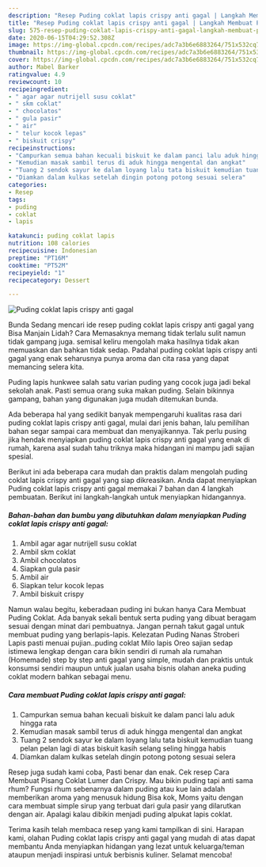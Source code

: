 ```yaml
---
description: "Resep Puding coklat lapis crispy anti gagal | Langkah Membuat Puding coklat lapis crispy anti gagal Yang Menggugah Selera"
title: "Resep Puding coklat lapis crispy anti gagal | Langkah Membuat Puding coklat lapis crispy anti gagal Yang Menggugah Selera"
slug: 575-resep-puding-coklat-lapis-crispy-anti-gagal-langkah-membuat-puding-coklat-lapis-crispy-anti-gagal-yang-menggugah-selera
date: 2020-06-15T04:29:52.308Z
image: https://img-global.cpcdn.com/recipes/adc7a3b6e6883264/751x532cq70/puding-coklat-lapis-crispy-anti-gagal-foto-resep-utama.jpg
thumbnail: https://img-global.cpcdn.com/recipes/adc7a3b6e6883264/751x532cq70/puding-coklat-lapis-crispy-anti-gagal-foto-resep-utama.jpg
cover: https://img-global.cpcdn.com/recipes/adc7a3b6e6883264/751x532cq70/puding-coklat-lapis-crispy-anti-gagal-foto-resep-utama.jpg
author: Mabel Barker
ratingvalue: 4.9
reviewcount: 10
recipeingredient:
- " agar agar nutrijell susu coklat"
- " skm coklat"
- " chocolatos"
- " gula pasir"
- " air"
- " telur kocok lepas"
- " biskuit crispy"
recipeinstructions:
- "Campurkan semua bahan kecuali biskuit ke dalam panci lalu aduk hingga rata"
- "Kemudian masak sambil terus di aduk hingga mengental dan angkat"
- "Tuang 2 sendok sayur ke dalam loyang lalu tata biskuit kemudian tuang pelan pelan lagi di atas biskuit kasih selang seling hingga habis"
- "Diamkan dalam kulkas setelah dingin potong potong sesuai selera"
categories:
- Resep
tags:
- puding
- coklat
- lapis

katakunci: puding coklat lapis 
nutrition: 108 calories
recipecuisine: Indonesian
preptime: "PT16M"
cooktime: "PT52M"
recipeyield: "1"
recipecategory: Dessert

---
```



![Puding coklat lapis crispy anti gagal](https://img-global.cpcdn.com/recipes/adc7a3b6e6883264/751x532cq70/puding-coklat-lapis-crispy-anti-gagal-foto-resep-utama.jpg)

Bunda Sedang mencari ide resep puding coklat lapis crispy anti gagal yang Bisa Manjain Lidah? Cara Memasaknya memang tidak terlalu sulit namun tidak gampang juga. semisal keliru mengolah maka hasilnya tidak akan memuaskan dan bahkan tidak sedap. Padahal puding coklat lapis crispy anti gagal yang enak seharusnya punya aroma dan cita rasa yang dapat memancing selera kita.

Puding lapis hunkwee salah satu varian puding yang cocok juga jadi bekal sekolah anak. Pasti semua orang suka makan puding. Selain bikinnya gampang, bahan yang digunakan juga mudah ditemukan bunda.

Ada beberapa hal yang sedikit banyak mempengaruhi kualitas rasa dari puding coklat lapis crispy anti gagal, mulai dari jenis bahan, lalu pemilihan bahan segar sampai cara membuat dan menyajikannya. Tak perlu pusing jika hendak menyiapkan puding coklat lapis crispy anti gagal yang enak di rumah, karena asal sudah tahu triknya maka hidangan ini mampu jadi sajian spesial.


Berikut ini ada beberapa cara mudah dan praktis dalam mengolah puding coklat lapis crispy anti gagal yang siap dikreasikan. Anda dapat menyiapkan Puding coklat lapis crispy anti gagal memakai 7 bahan dan 4 langkah pembuatan. Berikut ini langkah-langkah untuk menyiapkan hidangannya.

<!--inarticleads1-->

##### Bahan-bahan dan bumbu yang dibutuhkan dalam menyiapkan Puding coklat lapis crispy anti gagal:

1. Ambil  agar agar nutrijell susu coklat
1. Ambil  skm coklat
1. Ambil  chocolatos
1. Siapkan  gula pasir
1. Ambil  air
1. Siapkan  telur kocok lepas
1. Ambil  biskuit crispy


Namun walau begitu, keberadaan puding ini bukan hanya Cara Membuat Puding Coklat. Ada banyak sekali bentuk serta puding yang dibuat beragam sesuai dengan minat dari pembuatnya. Jangan pernah takut gagal untuk membuat puding yang berlapis-lapis. Kelezatan Puding Nanas Stroberi Lapis pasti menuai pujian..puding coklat Milo lapis Oreo sajian sedap istimewa lengkap dengan cara bikin sendiri di rumah ala rumahan (Homemade) step by step anti gagal yang simple, mudah dan praktis untuk konsumsi sendiri maupun untuk jualan usaha bisnis olahan aneka puding coklat modern bahkan sebagai menu. 

<!--inarticleads2-->

##### Cara membuat Puding coklat lapis crispy anti gagal:

1. Campurkan semua bahan kecuali biskuit ke dalam panci lalu aduk hingga rata
1. Kemudian masak sambil terus di aduk hingga mengental dan angkat
1. Tuang 2 sendok sayur ke dalam loyang lalu tata biskuit kemudian tuang pelan pelan lagi di atas biskuit kasih selang seling hingga habis
1. Diamkan dalam kulkas setelah dingin potong potong sesuai selera


Resep juga sudah kami coba, Pasti benar dan enak. Cek resep Cara Membuat Pisang Coklat Lumer dan Crispy. Mau bikin puding tapi anti sama rhum? Fungsi rhum sebenarnya dalam puding atau kue lain adalah memberikan aroma yang menusuk hidung Bisa kok, Moms yaitu dengan cara membuat simple sirup yang terbuat dari gula pasir yang dilarutkan dengan air. Apalagi kalau dibikin menjadi puding alpukat lapis coklat. 

Terima kasih telah membaca resep yang kami tampilkan di sini. Harapan kami, olahan Puding coklat lapis crispy anti gagal yang mudah di atas dapat membantu Anda menyiapkan hidangan yang lezat untuk keluarga/teman ataupun menjadi inspirasi untuk berbisnis kuliner. Selamat mencoba!
